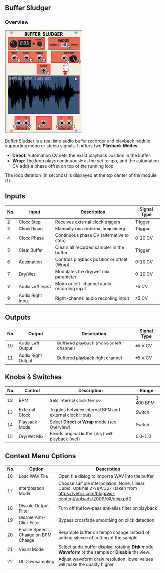 ## Buffer Sludger

### Overview


<img src="https://github.com/Shtrompel/BGal256ModulesDocs/blob/main/BufferSludger.png?raw=true" style="width:50%;">

Buffer Sludger is a real time audio buffer recorder and playback module supporting mono or stereo signals. It offers two **Playback Modes**:

* **Direct**: Automation CV sets the exact playback position in the buffer.
* **Wrap**: The loop plays continuously at the set tempo, and the automation CV adds a phase offset on top of the running loop.

The loop duration (in seconds) is displayed at the top center of the module (**1**).

## Inputs

| No. | Input             | Description                                 | Signal Type |
| --- | ----------------- | ------------------------------------------- | ----------- |
| 2   | Clock Step        | Receives external clock triggers            | Trigger     |
| 3   | Clock Reset       | Manually reset internal loop timing         | Trigger     |
| 4   | Clock Phase       | Continuous phase CV (alternative to step)   | 0–10 CV     |
| 5   | Clear Buffer      | Clears all recorded samples in the buffer   | Trigger     |
| 6   | Automation        | Controls playback position or offset (Wrap) | 0–10 CV     |
| 7   | Dry/Wet           | Modulates the dry/wet mix parameter         | 0–10 CV     |
| 8   | Audio Left Input  | Mono or left-channel audio recording input  | ±5 CV       |
| 9   | Audio Right Input | Right-channel audio recording input         | ±5 CV       |

## Outputs

| No. | Output             | Description                              | Signal Type |
| --- | ------------------ | ---------------------------------------- | ----------- |
| 10  | Audio Left Output  | Buffered playback (mono or left channel) | ±5 V CV     |
| 11  | Audio Right Output | Buffered playback right channel          | ±5 V CV     |

## Knobs & Switches

| No. | Control        | Description                                            | Range             |
| --- | -------------- | ------------------------------------------------------ | ----------------- |
| 12  | BPM            | Sets internal clock tempo                              | 1–400 BPM         |
| 13  | External Clock | Toggles between internal BPM and external clock inputs | Switch |
| 14  | Playback Mode  | Select **Direct** or **Wrap** mode (see Overview)      | Switch     |
| 15  | Dry/Wet Mix    | Blends original buffer (dry) with playback (wet)       | 0.0–1.0           |

## Context Menu Options

| No. | Option                            | Description                                                                                       |
| --- | --------------------------------- | ------------------------------------------------------------------------------------------------- |
| 16  | Load WAV File                     | Open file dialog to import a WAV into the buffer                                                  |
| 17  | Interpolation Mode                | Choose sample interpolation: None, Linear, Cubic, Optimal 2×/8×/32× (taken from https://yehar.com/blog/wp-content/uploads/2009/08/deip.pdf) |
| 18  | Disable Output Filter             | Turn off the low‑pass anti‑alias filter on playback                                               |
| 19  | Disable Anti-Click Filter         | Bypass crossfade smoothing on click detection                                                    |
| 20  | Enable Speed Change on BPM Change | Resample buffer on tempo change instead of adding silence of cutting of the sample                                  |
| 21  | Visual Mode                       | Select audio buffer display: rotating **Disk** mode, **Waveform** of the sample or **Disable** the view.                                     |
| 22  | UI Downsampling                   | Adjust waveform draw resolution: lower values will make the quality higher                                 |
